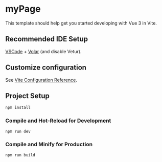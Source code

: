 # myPage

This template should help get you started developing with Vue 3 in Vite.

## Recommended IDE Setup

[VSCode](https://code.visualstudio.com/) + [Volar](https://marketplace.visualstudio.com/items?itemName=Vue.volar) (and disable Vetur).

## Customize configuration

See [Vite Configuration Reference](https://vite.dev/config/).

## Project Setup
 
```sh
npm install
```

### Compile and Hot-Reload for Development

```sh
npm run dev
```

### Compile and Minify for Production

```sh
npm run build
```
